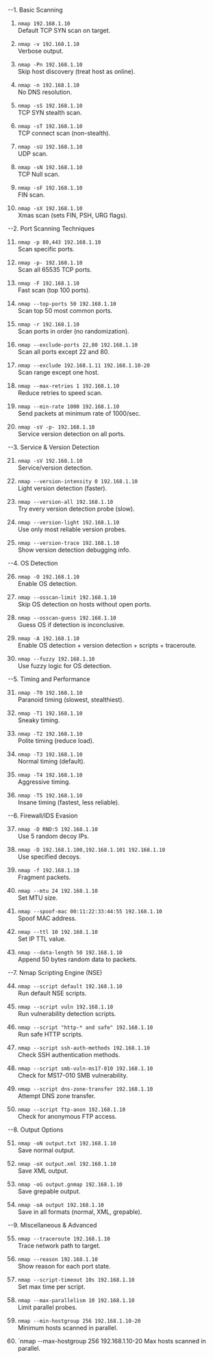 --1. Basic Scanning

1. `nmap 192.168.1.10`  
   Default TCP SYN scan on target.

2. `nmap -v 192.168.1.10`  
   Verbose output.

3. `nmap -Pn 192.168.1.10`  
   Skip host discovery (treat host as online).

4. `nmap -n 192.168.1.10`  
   No DNS resolution.

5. `nmap -sS 192.168.1.10`  
   TCP SYN stealth scan.

6. `nmap -sT 192.168.1.10`  
   TCP connect scan (non-stealth).

7. `nmap -sU 192.168.1.10`  
   UDP scan.

8. `nmap -sN 192.168.1.10`  
   TCP Null scan.

9. `nmap -sF 192.168.1.10`  
   FIN scan.

10. `nmap -sX 192.168.1.10`  
    Xmas scan (sets FIN, PSH, URG flags).


--2. Port Scanning Techniques

11. `nmap -p 80,443 192.168.1.10`  
    Scan specific ports.

12. `nmap -p- 192.168.1.10`  
    Scan all 65535 TCP ports.

13. `nmap -F 192.168.1.10`  
    Fast scan (top 100 ports).

14. `nmap --top-ports 50 192.168.1.10`  
    Scan top 50 most common ports.

15. `nmap -r 192.168.1.10`  
    Scan ports in order (no randomization).

16. `nmap --exclude-ports 22,80 192.168.1.10`  
    Scan all ports except 22 and 80.

17. `nmap --exclude 192.168.1.11 192.168.1.10-20`  
    Scan range except one host.

18. `nmap --max-retries 1 192.168.1.10`  
    Reduce retries to speed scan.

19. `nmap --min-rate 1000 192.168.1.10`  
    Send packets at minimum rate of 1000/sec.

20. `nmap -sV -p- 192.168.1.10`  
    Service version detection on all ports.


--3. Service & Version Detection

21. `nmap -sV 192.168.1.10`  
    Service/version detection.

22. `nmap --version-intensity 0 192.168.1.10`  
    Light version detection (faster).

23. `nmap --version-all 192.168.1.10`  
    Try every version detection probe (slow).

24. `nmap --version-light 192.168.1.10`  
    Use only most reliable version probes.

25. `nmap --version-trace 192.168.1.10`  
    Show version detection debugging info.

--4. OS Detection

26. `nmap -O 192.168.1.10`  
    Enable OS detection.

27. `nmap --osscan-limit 192.168.1.10`  
    Skip OS detection on hosts without open ports.

28. `nmap --osscan-guess 192.168.1.10`  
    Guess OS if detection is inconclusive.

29. `nmap -A 192.168.1.10`  
    Enable OS detection + version detection + scripts + traceroute.

30. `nmap --fuzzy 192.168.1.10`  
    Use fuzzy logic for OS detection.

--5. Timing and Performance

31. `nmap -T0 192.168.1.10`  
    Paranoid timing (slowest, stealthiest).

32. `nmap -T1 192.168.1.10`  
    Sneaky timing.

33. `nmap -T2 192.168.1.10`  
    Polite timing (reduce load).

34. `nmap -T3 192.168.1.10`  
    Normal timing (default).

35. `nmap -T4 192.168.1.10`  
    Aggressive timing.

36. `nmap -T5 192.168.1.10`  
    Insane timing (fastest, less reliable).

--6. Firewall/IDS Evasion

37. `nmap -D RND:5 192.168.1.10`  
    Use 5 random decoy IPs.

38. `nmap -D 192.168.1.100,192.168.1.101 192.168.1.10`  
    Use specified decoys.

39. `nmap -f 192.168.1.10`  
    Fragment packets.

40. `nmap --mtu 24 192.168.1.10`  
    Set MTU size.

41. `nmap --spoof-mac 00:11:22:33:44:55 192.168.1.10`  
    Spoof MAC address.

42. `nmap --ttl 10 192.168.1.10`  
    Set IP TTL value.

43. `nmap --data-length 50 192.168.1.10`  
    Append 50 bytes random data to packets.

--7. Nmap Scripting Engine (NSE)

44. `nmap --script default 192.168.1.10`  
    Run default NSE scripts.

45. `nmap --script vuln 192.168.1.10`  
    Run vulnerability detection scripts.

46. `nmap --script "http-* and safe" 192.168.1.10`  
    Run safe HTTP scripts.

47. `nmap --script ssh-auth-methods 192.168.1.10`  
    Check SSH authentication methods.

48. `nmap --script smb-vuln-ms17-010 192.168.1.10`  
    Check for MS17-010 SMB vulnerability.

49. `nmap --script dns-zone-transfer 192.168.1.10`  
    Attempt DNS zone transfer.

50. `nmap --script ftp-anon 192.168.1.10`  
    Check for anonymous FTP access.

--8. Output Options

51. `nmap -oN output.txt 192.168.1.10`  
    Save normal output.

52. `nmap -oX output.xml 192.168.1.10`  
    Save XML output.

53. `nmap -oG output.gnmap 192.168.1.10`  
    Save grepable output.

54. `nmap -oA output 192.168.1.10`  
    Save in all formats (normal, XML, grepable).

--9. Miscellaneous & Advanced

55. `nmap --traceroute 192.168.1.10`  
    Trace network path to target.

56. `nmap --reason 192.168.1.10`  
    Show reason for each port state.

57. `nmap --script-timeout 10s 192.168.1.10`  
    Set max time per script.

58. `nmap --max-parallelism 10 192.168.1.10`  
    Limit parallel probes.

59. `nmap --min-hostgroup 256 192.168.1.10-20`  
    Minimum hosts scanned in parallel.

60. `nmap --max-hostgroup 256 192.168.1.10-20 
Max hosts scanned in parallel.


